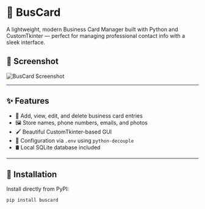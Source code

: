 # 🧾 BusCard

A lightweight, modern Business Card Manager built with Python and CustomTkinter — perfect for managing professional contact info with a sleek interface.

## 📸 Screenshot

![BusCard Screenshot](https://raw.githubusercontent.com/hotjwk/buscard/main/buscardM.png)

---

## ✨ Features

- 📇 Add, view, edit, and delete business card entries
- 🖼️ Store names, phone numbers, emails, and photos
- 🖌️ Beautiful CustomTkinter-based GUI
- 🔐 Configuration via `.env` using `python-decouple`
- 🛢️ Local SQLite database included

---

## 🚀 Installation

Install directly from PyPI:

```bash
pip install buscard

```
